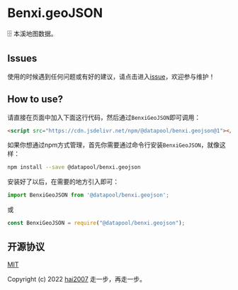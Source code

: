 # Benxi.geoJSON
🗄️ 本溪地图数据。

## Issues
使用的时候遇到任何问题或有好的建议，请点击进入[issue](https://github.com/hai2007/datapool/issues)，欢迎参与维护！

## How to use?

请直接在页面中加入下面这行代码，然后通过```BenxiGeoJSON```即可调用：

```html
<script src="https://cdn.jsdelivr.net/npm/@datapool/benxi.geojson@1"></script>
```

如果你想通过npm方式管理，首先你需要通过命令行安装``````BenxiGeoJSON``````，就像这样：

```bash
npm install --save @datapool/benxi.geojson
```

安装好了以后，在需要的地方引入即可：

```js
import BenxiGeoJSON from '@datapool/benxi.geojson';
```

或

```js
const BenxiGeoJSON = require("@datapool/benxi.geojson");
```

开源协议
---------------------------------------
[MIT](https://github.com/hai2007/datapool/blob/master/LICENSE)

Copyright (c) 2022 [hai2007](https://hai2007.gitee.io/sweethome/) 走一步，再走一步。
